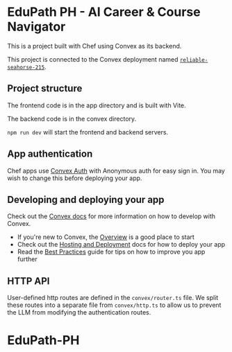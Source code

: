 # EduPath PH - AI Career & Course Navigator
  
This is a project built with Chef using Convex as its backend.
  
This project is connected to the Convex deployment named [`reliable-seahorse-215`](https://dashboard.convex.dev/d/reliable-seahorse-215).
  
## Project structure
  
The frontend code is in the app directory and is built with Vite.
  
The backend code is in the convex directory.
  
`npm run dev` will start the frontend and backend servers.

## App authentication

Chef apps use [Convex Auth](https://auth.convex.dev/) with Anonymous auth for easy sign in. You may wish to change this before deploying your app.

## Developing and deploying your app

Check out the [Convex docs](https://docs.convex.dev/) for more information on how to develop with Convex.
* If you're new to Convex, the [Overview](https://docs.convex.dev/understanding/) is a good place to start
* Check out the [Hosting and Deployment](https://docs.convex.dev/production/) docs for how to deploy your app
* Read the [Best Practices](https://docs.convex.dev/understanding/best-practices/) guide for tips on how to improve you app further

## HTTP API

User-defined http routes are defined in the `convex/router.ts` file. We split these routes into a separate file from `convex/http.ts` to allow us to prevent the LLM from modifying the authentication routes.
# EduPath-PH
